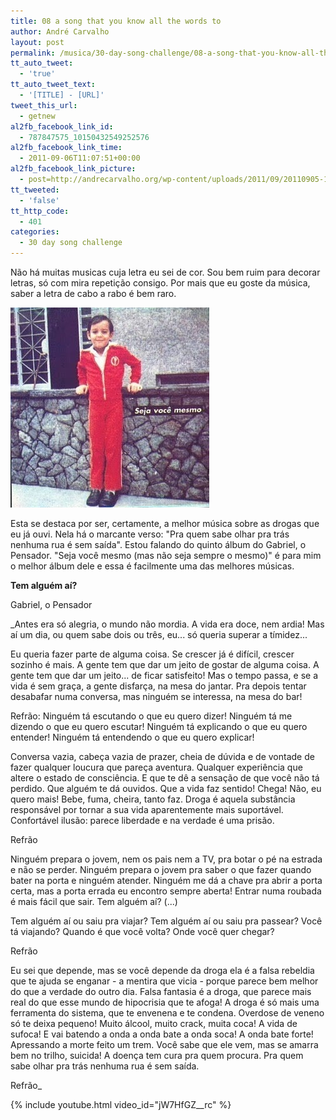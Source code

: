 ```yaml
---
title: 08 a song that you know all the words to
author: André Carvalho
layout: post
permalink: /musica/30-day-song-challenge/08-a-song-that-you-know-all-the-words-to/
tt_auto_tweet:
  - 'true'
tt_auto_tweet_text:
  - '[TITLE] - [URL]'
tweet_this_url:
  - getnew
al2fb_facebook_link_id:
  - 787847575_10150432549252576
al2fb_facebook_link_time:
  - 2011-09-06T11:07:51+00:00
al2fb_facebook_link_picture:
  - post=http://andrecarvalho.org/wp-content/uploads/2011/09/20110905-112658.jpg
tt_tweeted:
  - 'false'
tt_http_code:
  - 401
categories:
  - 30 day song challenge
---
```


Não há muitas musicas cuja letra eu sei de cor. Sou bem ruim para decorar letras, só com mira repetição consigo. Por mais que eu goste da música, saber a letra de cabo a rabo é bem raro.

![20110905-112658.jpg](/wp-content/uploads/2011/09/20110905-112658.jpg)

Esta se destaca por ser, certamente, a melhor música sobre as drogas que eu já ouvi. Nela há o marcante verso: "Pra quem sabe olhar pra trás nenhuma rua é sem saída". Estou falando do quinto álbum do Gabriel, o Pensador. "Seja você mesmo (mas não seja sempre o mesmo)" é para mim o melhor álbum dele e essa é facilmente uma das melhores músicas.

**Tem alguém aí?**
  
Gabriel, o Pensador

_Antes era só alegria, o mundo não mordia.
A vida era doce, nem ardia!
Mas aí um dia, ou quem sabe dois ou três, eu... só queria superar a tímidez...

Eu queria fazer parte de alguma coisa.
Se crescer já é difícil, crescer sozinho é mais.
A gente tem que dar um jeito de gostar de alguma coisa.
A gente tem que dar um jeito... de ficar satisfeito!
Mas o tempo passa, e se a vida é sem graça, a gente disfarça, na mesa do jantar.
Pra depois tentar desabafar numa conversa, mas ninguém se interessa, na mesa do bar!

Refrão:
Ninguém tá escutando o que eu quero dizer!
Ninguém tá me dizendo o que eu quero escutar!
Ninguém tá explicando o que eu quero entender!
Ninguém tá entendendo o que eu quero explicar!

Conversa vazia, cabeça vazia de prazer, cheia de dúvida e de vontade de fazer qualquer loucura que pareça aventura.
Qualquer experiência que altere o estado de consciência.
E que te dê a sensação de que você não tá perdido.
Que alguém te dá ouvidos. Que a vida faz sentido!
Chega! Não, eu quero mais!
Bebe, fuma, cheira, tanto faz.
Droga é aquela substância responsável por tornar a sua vida aparentemente mais suportável.
Confortável ilusão: parece liberdade e na verdade é uma prisão.

Refrão

Ninguém prepara o jovem, nem os pais nem a TV, pra botar o pé na estrada e não se perder.
Ninguém prepara o jovem pra saber o que fazer quando bater na porta e ninguém atender.
Ninguém me dá a chave pra abrir a porta certa, mas a porta errada eu encontro sempre aberta!
Entrar numa roubada é mais fácil que sair.
Tem alguém aí? (...)

Tem alguém aí ou saiu pra viajar?
Tem alguém aí ou saiu pra passear?
Você tá viajando?
Quando é que você volta?
Onde você quer chegar?

Refrão

Eu sei que depende, mas se você depende da droga ela é a falsa rebeldia que te ajuda se enganar - a mentira que vicia - porque parece bem melhor do que a verdade do outro dia.
Falsa fantasia é a droga, que parece mais real do que esse mundo de hipocrisia que te afoga!
A droga é só mais uma ferramenta do sistema, que te envenena e te condena.
Overdose de veneno só te deixa pequeno!
Muito álcool, muito crack, muita coca!
A vida de sufoca!
E vai batendo a onda a onda bate a onda soca!
A onda bate forte!
Apressando a morte feito um trem.
Você sabe que ele vem, mas se amarra bem no trilho, suicida!
A doença tem cura pra quem procura.
Pra quem sabe olhar pra trás nenhuma rua é sem saída.

Refrão_

{% include youtube.html video_id="jW7HfGZ__rc" %}
